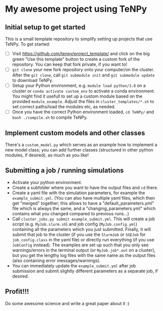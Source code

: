 # My awesome project using TeNPy

## Initial setup to get started

This is a small template repository to simplify setting up projects that use TeNPy.
To get started:

- [ ] Visit https://github.com/tenpy/project_template/ and click on the big green 
	"Use this template" button to create a custom fork of the repository.
	You can keep that fork private, if you want to!
- [ ] `git clone` your new fork repository onto your computer/on the cluster.
   After the `git clone`, call `git submodule init` and `git submodule update`
   to download TeNPy.
- [ ] Setup your Python environment, e.g. `module load python/3.8` on a cluster or
	`conda activate custom_env` to activate a conda environment.
	You might find it usefull to set up a custom module based on the provided `module_example`.
	Adjust the files in `cluster_templates/*.sh` to set correct paths/load the modules etc, as needed.
- [ ] Once you have the correct Python environment loaded, `cd TeNPy/` and `bash ./compile.sh` to compile TeNPy.

## Implement custom models and other classes

There's a `custom_model.py` which serves as an example how to implement a new model class;
you can add further classes (structured in other python modules, if desired), as much as you like!

## Submitting a job / running simulations

- Activate your python environment.
- Create a subfolder where you want to have the output files and `cd` there.
- Create a yaml file with the simulation parameters, for example the `example_submit.yml`.
  (You can also have multiple yaml files, which then get "merged" together; this allows to have a "default_parameters.yml" file which is always the same, 
  and a "changing_parameters.yml" which contains what you changed compared to previous runs...)
- Call `cluster_jobs.py submit example_submit.yml`.
  This will create a job script (e.g. `MyJob.slurm.sh`) and job config (`MyJob.config.yml`) containing all the parameters which you just submitted.
  Finally, it will submit that job to the cluster (if you use the `SlurmJob` or `SGEJob` for `job_config.class` in the yaml file) 
  or directly run everything (if you use `JobConfig` instead).
  The examples are set up such that you only see warnings/errors in the terminal output (or `MyJob.job*.out` on a cluster), but you get the lengthy log files with the same name as the output files (also containing error messages/warnings).
- You can immediately update the `example_submit.yml` after job submission and submit slightly different parameters as a separate job, if desired.

## Profit!!!

Do some awesome science and write a great paper about it :)
